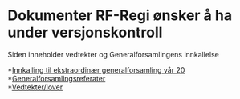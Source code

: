 # Dokumenter RF-Regi ønsker å ha under versjonskontroll

Siden inneholder vedtekter og Generalforsamlingens innkallelse

*[Innkalling til ekstraordinær generalforsamling vår 20](./generalforsamling/innkalling.pdf)  
*[Generalforsamlingsreferater](./generalforsamling/referater)  
*[Vedtekter/lover](./lover/lover.pdf)
